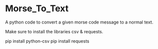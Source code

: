 # Morse_To_Text
A python code to convert a given morse code message to a normal text.

Make sure to install the libraries csv & requests.

pip install python-csv
pip install requests
